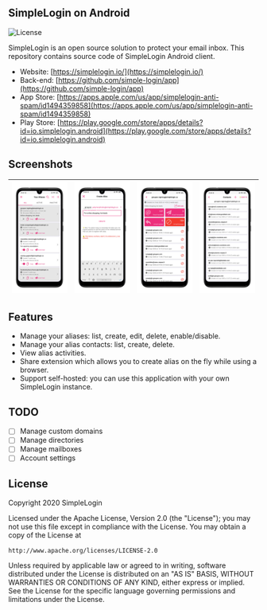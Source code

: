 ## SimpleLogin on Android
![License](https://img.shields.io/badge/license-Apache%202-blue.svg)

SimpleLogin is an open source solution to protect your email inbox. This repository contains source code of SimpleLogin Android client.

- Website: [https://simplelogin.io/](https://simplelogin.io/)
- Back-end: [https://github.com/simple-login/app](https://github.com/simple-login/app)
- App Store: [https://apps.apple.com/us/app/simplelogin-anti-spam/id1494359858](https://apps.apple.com/us/app/simplelogin-anti-spam/id1494359858)
- Play Store: [https://play.google.com/store/apps/details?id=io.simplelogin.android](https://play.google.com/store/apps/details?id=io.simplelogin.android)

## Screenshots
|<img src="https://raw.githubusercontent.com/ntnhon/TarotCodexPublicImages/master/SL-Android/01-Homepage.png" width="180" />|<img src="https://raw.githubusercontent.com/ntnhon/TarotCodexPublicImages/master/SL-Android/02-Create.png" width="180" />|<img src="https://raw.githubusercontent.com/ntnhon/TarotCodexPublicImages/master/SL-Android/03-Activity.png" width="180" />|<img src="https://raw.githubusercontent.com/ntnhon/TarotCodexPublicImages/master/SL-Android/04-Contact.png" width="180" />|
|----|----|----|----|

## Features
- Manage your aliases: list, create, edit, delete, enable/disable.
- Manage your alias contacts: list, create, delete.
- View alias activities.
- Share extension which allows you to create alias on the fly while using a browser.
- Support self-hosted: you can use this application with your own SimpleLogin instance.

## TODO
- [ ] Manage custom domains
- [ ] Manage directories
- [ ] Manage mailboxes
- [ ] Account settings

## License
Copyright 2020 SimpleLogin

Licensed under the Apache License, Version 2.0 (the "License");
you may not use this file except in compliance with the License.
You may obtain a copy of the License at

    http://www.apache.org/licenses/LICENSE-2.0

Unless required by applicable law or agreed to in writing, software
distributed under the License is distributed on an "AS IS" BASIS,
WITHOUT WARRANTIES OR CONDITIONS OF ANY KIND, either express or implied.
See the License for the specific language governing permissions and
limitations under the License.
